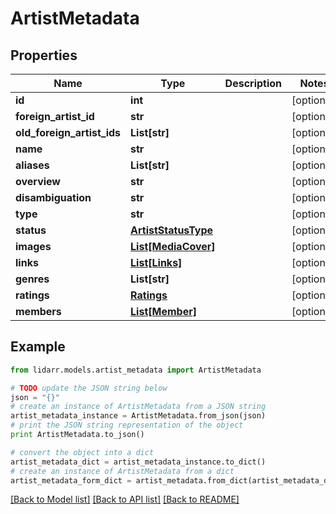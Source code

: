 # ArtistMetadata


## Properties
Name | Type | Description | Notes
------------ | ------------- | ------------- | -------------
**id** | **int** |  | [optional] 
**foreign_artist_id** | **str** |  | [optional] 
**old_foreign_artist_ids** | **List[str]** |  | [optional] 
**name** | **str** |  | [optional] 
**aliases** | **List[str]** |  | [optional] 
**overview** | **str** |  | [optional] 
**disambiguation** | **str** |  | [optional] 
**type** | **str** |  | [optional] 
**status** | [**ArtistStatusType**](ArtistStatusType.md) |  | [optional] 
**images** | [**List[MediaCover]**](MediaCover.md) |  | [optional] 
**links** | [**List[Links]**](Links.md) |  | [optional] 
**genres** | **List[str]** |  | [optional] 
**ratings** | [**Ratings**](Ratings.md) |  | [optional] 
**members** | [**List[Member]**](Member.md) |  | [optional] 

## Example

```python
from lidarr.models.artist_metadata import ArtistMetadata

# TODO update the JSON string below
json = "{}"
# create an instance of ArtistMetadata from a JSON string
artist_metadata_instance = ArtistMetadata.from_json(json)
# print the JSON string representation of the object
print ArtistMetadata.to_json()

# convert the object into a dict
artist_metadata_dict = artist_metadata_instance.to_dict()
# create an instance of ArtistMetadata from a dict
artist_metadata_form_dict = artist_metadata.from_dict(artist_metadata_dict)
```
[[Back to Model list]](../README.md#documentation-for-models) [[Back to API list]](../README.md#documentation-for-api-endpoints) [[Back to README]](../README.md)


